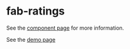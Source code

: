 fab-ratings
=============
See the [component page](http://locomuco.github.io/fab-ratings) for more information.

See the [demo page](http://locomuco.github.io/fab-ratings/components/fab-ratings/demo)

